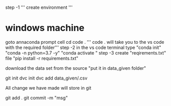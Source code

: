 step -1
'''
create environment 
'''
# windows machine
goto annaconda prompt cell
cd <go to the folder you awnt to work with>
code .
''' code . will take you to the vs code with the required folder'''
step -2
in the vs code terminal
type "conda init"
"conda -n <envname> python=3.7 -y"
"conda activate <envname>"
step -3
create "reqirements.txt" file 
"pip install -r requirements.txt"

download the data set from the source
"put it in data_given folder"


git init
dvc init
dvc add data_given/<name of data>.csv

All change we have made will store in git

git add .
git commit -m "msg"